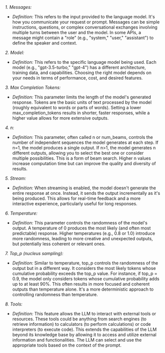 *1. Messages:*

* *Definition:*  This refers to the input provided to the language model. It's how you communicate your request or prompt.  Messages can be simple instructions, questions, or complex conversational exchanges involving multiple turns between the user and the model.  In some APIs, a message might contain a "role" (e.g., "system," "user," "assistant") to define the speaker and context.

*2. Model:*

* *Definition:* This refers to the specific language model being used.  Each model (e.g., "gpt-3.5-turbo," "gpt-4") has a different architecture, training data, and capabilities.  Choosing the right model depends on your needs in terms of performance, cost, and desired features.

*3. Max Completion Tokens:*

* *Definition:* This parameter limits the length of the model's generated response.  Tokens are the basic units of text processed by the model (roughly equivalent to words or parts of words).  Setting a lower max_completion_tokens results in shorter, faster responses, while a higher value allows for more extensive outputs.

*4. n:*

* *Definition:*  This parameter, often called n or num_beams, controls the number of independent sequences the model generates at each step.  If n=1, the model produces a single output.  If n>1, the model generates n different outputs, allowing you to select the best one or consider multiple possibilities.  This is a form of beam search.  Higher n values increase computation time but can improve the quality and diversity of results.

*5. Stream:*

* *Definition:* When streaming is enabled, the model doesn't generate the entire response at once. Instead, it sends the output incrementally as it's being produced.  This allows for real-time feedback and a more interactive experience, particularly useful for long responses.

*6. Temperature:*

* *Definition:* This parameter controls the randomness of the model's output.  A temperature of 0 produces the most likely (and often most predictable) response.  Higher temperatures (e.g., 0.8 or 1.0) introduce more randomness, leading to more creative and unexpected outputs, but potentially less coherent or relevant ones.

*7. Top_p (nucleus sampling):*

* *Definition:*  Similar to temperature, top_p controls the randomness of the output but in a different way. It considers the most likely tokens whose cumulative probability exceeds the top_p value. For instance, if top_p = 0.9, the model only considers tokens whose cumulative probability adds up to at least 90%. This often results in more focused and coherent outputs than temperature alone.  It's a more deterministic approach to controlling randomness than temperature.

*8. Tools:*

* *Definition:*  This feature allows the LLM to interact with external tools or resources.  These tools could be anything from search engines (to retrieve information) to calculators (to perform calculations) or code interpreters (to execute code).  This extends the capabilities of the LLM beyond its knowledge base by allowing it to access and utilize external information and functionalities.  The LLM can select and use the appropriate tools based on the context of the prompt.